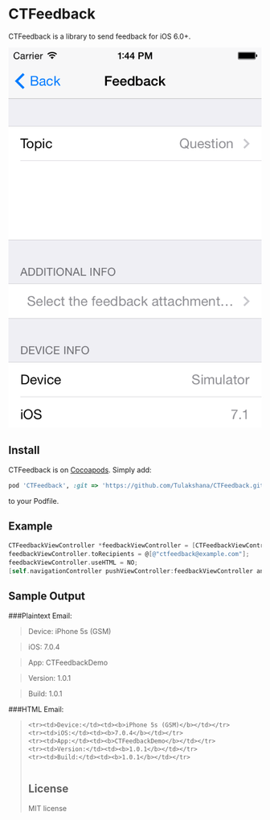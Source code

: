 CTFeedback
==========

CTFeedback is a library to send feedback for iOS 6.0+.

![Screenshot](https://raw.githubusercontent.com/Tulakshana/CTFeedback/master/screenshot1.png)

Install
----------
CTFeedback is on [Cocoapods](http://cocoapods.org). Simply add:

```Ruby
pod 'CTFeedback', :git => 'https://github.com/Tulakshana/CTFeedback.git'
```

to your Podfile.

Example
----------
```Objective-C
CTFeedbackViewController *feedbackViewController = [CTFeedbackViewController controllerWithTopics:CTFeedbackViewController.defaultTopics localizedTopics:CTFeedbackViewController.defaultLocalizedTopics];
feedbackViewController.toRecipients = @[@"ctfeedback@example.com"];
feedbackViewController.useHTML = NO;
[self.navigationController pushViewController:feedbackViewController animated:YES];
```

Sample Output
----------

###Plaintext Email:

> Device: iPhone 5s (GSM)

> iOS: 7.0.4

> App: CTFeedbackDemo

> Version: 1.0.1

> Build: 1.0.1

###HTML Email:

><table cellspacing=0 cellpadding=0>
	<tr><td>Device:</td><td><b>iPhone 5s (GSM)</b></td></tr>
	<tr><td>iOS:</td><td><b>7.0.4</b></td></tr>
	<tr><td>App:</td><td><b>CTFeedbackDemo</b></td></tr>
	<tr><td>Version:</td><td><b>1.0.1</b></td></tr>
	<tr><td>Build:</td><td><b>1.0.1</b></td></tr>
</table>

License
----------

MIT license
